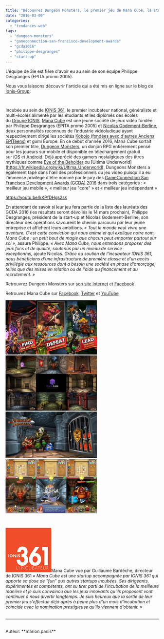 ```yaml
---
title: "Découvrez Dungeon Monsters, le premier jeu de Mana Cube, la start-up de Philippe Desgranges (EPITA promo 2005), sélectionnée aux Game Connection Development Awards de San Francisco"
date: "2016-03-09"
categories: 
  - "tendances-web"
tags: 
  - "dungeon-monsters"
  - "gameconnection-san-francisco-development-awards"
  - "gcda2016"
  - "philippe-desgranges"
  - "start-up"
---
```


L'équipe de 3ie est fière d'avoir eu au sein de son équipe Philippe Desgranges (EPITA promo 2005).

Nous vous laissons découvrir l'article qui a été mis en ligne sur le blog de [Ionis-Group](http://blogs.ionis-group.com/epita/2016/03/mana-cube-ionis-361-incubateur-dungeon-monsters-ancien-start-up-entrepreneuriat-selection-jeu-video-mobile-2016.html):

 

Incubée au sein de [IONIS 361](http://www.ionis361.com/index.html), le premier incubateur national, généraliste et multi-écoles alimenté par les étudiants et les diplômés des écoles du [Groupe IONIS](http://www.epita.fr/ecole-ionis-education-group.aspx), [Mana Cube](https://www.facebook.com/ManaCube/) est une jeune société de jeux vidéo fondée par Philippe Desgranges (EPITA promo 2005) et [Nicolas Godement-Berline](https://twitter.com/NicolasG_B), deux personnalités reconnues de l'industrie vidéoludique ayant respectivement dirigé les sociétés [Kobojo (fondées avec d'autres Anciens EPITéens)](http://blogs.ionis-group.com/epita/2011/09/kobojo-distingue-par-le-syntec.html) et gumi Europe. En ce début d'année 2016, Mana Cube sortait son premier titre, [Dungeon Monsters](http://www.dungeonmonsters.com/), un donjon RPG entièrement pensé pour les joueurs sur mobile et disponible en téléchargement gratuit sur [iOS](https://itunes.apple.com/fr/app/id1060103787) et [Android](https://play.google.com/store/apps/details?id=com.manacube.dungeonmonsters). Déjà apprécié des gamers nostalgiques des titres mythiques comme [Eye of the Beholder](https://fr.wikipedia.org/wiki/Eye_of_the_Beholder_(jeu_vid%C3%A9o)) ou [Ultima Underworld](https://fr.wikipedia.org/wiki/Ultima_Underworld), Dungeons Monsters a également tapé dans l'œil des professionnels du jeu vidéo puisqu'il a eu l'immense privilège d'être nommé par le jury des [Game](http://www.game-connection.com/development-awards)[Connection San Francisco Development Awards (GCDA) 2016](http://www.game-connection.com/development-awards) dans trois catégories : « meilleur jeu mobile », « meilleur jeu "core" » et « meilleur jeu indépendant »

https://youtu.be/kKPfDHgs2sk

En attendant de savoir si leur jeu fera partie de la liste des lauréats des GCDA 2016 (les résultats seront dévoilés le 14 mars prochain), Philippe Desgranges, président de la start-up et Nicolas Godement-Berline, son directeur des opérations savourent le chemin parcouru par leur jeune entreprise et affichent leurs ambitions. _« Tout le monde veut vivre une aventure. C'est cette conviction qui nous anime et qui explique notre nom, Mana Cube : un petit bout de magie que chacun peut emporter partout sur soi »_, assure Philippe. _« Avec Mana Cube, nous entendons proposer des jeux funs et de qualité, soutenus par un niveau de service exceptionnel,_ ajoute Nicolas. _Grâce au soutien de l'incubateur IONIS 361, nous bénéficions d'une infrastructure de première classe et d'un accès privilégié aux ressources dont a besoin une société en phase d'amorçage, telles que des mises en relation ou de l'aide au financement et au recrutement. »_

Retrouvrez Dungeon Monsters sur [son site Internet](http://www.dungeonmonsters.com/) et [Facebook](https://www.facebook.com/dungeonmonsters/)

Retrouvez Mana Cube sur [Facebook](https://www.facebook.com/ManaCube/), [Twitter](https://twitter.com/mana_cube) et [YouTube](https://www.youtube.com/channel/UC0KciiWaUJLl8aQExkyBJFA)

[![mana_cube_ionis_361_incubateur_ionis-education-group_epita_dungeon_monsters_jeu_video_mobile_2016_03](/assets/images/mana_cube_ionis_361_incubateur_ionis-education-group_epita_dungeon_monsters_jeu_video_mobile_2016_03-300x178.jpg)](/assets/images/mana_cube_ionis_361_incubateur_ionis-education-group_epita_dungeon_monsters_jeu_video_mobile_2016_03.jpg) [![mana_cube_ionis_361_incubateur_ionis-education-group_epita_dungeon_monsters_jeu_video_mobile_2016_04](/assets/images/mana_cube_ionis_361_incubateur_ionis-education-group_epita_dungeon_monsters_jeu_video_mobile_2016_04-300x181.jpg)](/assets/images/mana_cube_ionis_361_incubateur_ionis-education-group_epita_dungeon_monsters_jeu_video_mobile_2016_04.jpg) [![mana_cube_ionis_361_incubateur_ionis-education-group_epita_dungeon_monsters_jeu_video_mobile_2016_05](/assets/images/mana_cube_ionis_361_incubateur_ionis-education-group_epita_dungeon_monsters_jeu_video_mobile_2016_05-300x152.jpg)](/assets/images/mana_cube_ionis_361_incubateur_ionis-education-group_epita_dungeon_monsters_jeu_video_mobile_2016_05.jpg) [![mana_cube_ionis_361_incubateur_ionis-education-group_epita_dungeon_monsters_jeu_video_mobile_2016_06](/assets/images/mana_cube_ionis_361_incubateur_ionis-education-group_epita_dungeon_monsters_jeu_video_mobile_2016_06-300x178.jpg)](/assets/images/mana_cube_ionis_361_incubateur_ionis-education-group_epita_dungeon_monsters_jeu_video_mobile_2016_06.jpg)

 

[![mana_cube_ionis_361_incubateur_ionis-education-group_epita_dungeon_monsters_jeu_video_mobile_2016_01](/assets/images/mana_cube_ionis_361_incubateur_ionis-education-group_epita_dungeon_monsters_jeu_video_mobile_2016_01.jpg)](/assets/images/mana_cube_ionis_361_incubateur_ionis-education-group_epita_dungeon_monsters_jeu_video_mobile_2016_01.jpg)Mana Cube vue par Guillaume Bardèche, directeur de IONIS 361 _« Mana Cube est une startup accompagnée par IONIS 361 qui apporte sa dose de "fun" aux autres startups incubées. Ses dirigeants, expérimentés et compétents, ont su tirer parti de l'incubation de la meilleure manière et je suis convaincu que les jeux innovants qu'ils proposent vont continuer à nous divertir longtemps. Je suis heureux que la sortie de leur premier jeu s'effectue déjà après à peine plus d'un mois d'incubation et coïncide avec la nomination prestigieuse qu'ils viennent d'obtenir. »_
<br>
<br>

---------------------------------------
<br>
Auteur: **marion.panis**
